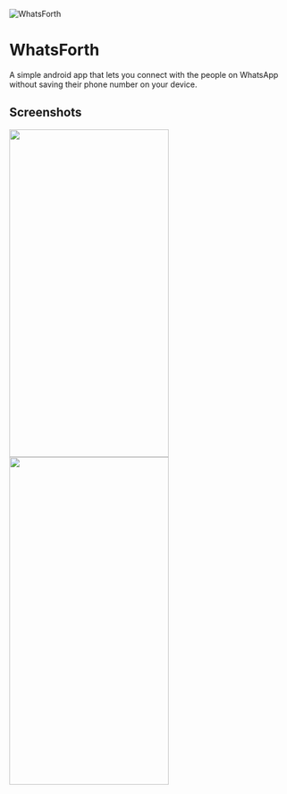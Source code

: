 ![WhatsForth](https://user-images.githubusercontent.com/22746946/130355311-adb898d2-3510-4dad-8024-185cf89b67de.png) 
# WhatsForth
A simple android app that lets you connect with the people on WhatsApp without saving their phone number on your device.

## Screenshots

<a href="https://user-images.githubusercontent.com/22746946/130355604-454a69f0-cdef-4a79-99a5-f360049f9cee.png"><img src="https://user-images.githubusercontent.com/22746946/130355604-454a69f0-cdef-4a79-99a5-f360049f9cee.png" width="285" height="585"/></a>
<a href="https://user-images.githubusercontent.com/22746946/130355940-87d8ad72-d4d8-474e-8810-4eee3b6db52e.png"><img src="https://user-images.githubusercontent.com/22746946/130355940-87d8ad72-d4d8-474e-8810-4eee3b6db52e.png" width="285" height="585"/></a>
